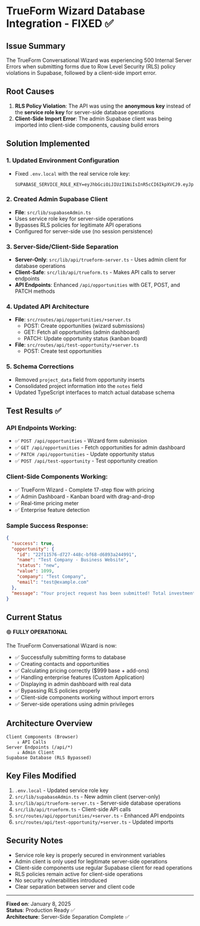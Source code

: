 # TrueForm Wizard Database Integration - FIXED ✅

## Issue Summary

The TrueForm Conversational Wizard was experiencing 500 Internal Server Errors when submitting forms due to Row Level Security (RLS) policy violations in Supabase, followed by a client-side import error.

## Root Causes

1. **RLS Policy Violation**: The API was using the **anonymous key** instead of the **service role key** for server-side database operations
2. **Client-Side Import Error**: The admin Supabase client was being imported into client-side components, causing build errors

## Solution Implemented

### 1. Updated Environment Configuration

- Fixed `.env.local` with the real service role key:
  ```
  SUPABASE_SERVICE_ROLE_KEY=eyJhbGciOiJIUzI1NiIsInR5cCI6IkpXVCJ9.eyJpc3MiOiJzdXBhYmFzZSIsInJlZiI6Im1wbHR2enBzZ2lqcGpjZGFjaWNwIiwicm9sZSI6InNlcnZpY2Vfcm9sZSIsImlhdCI6MTc0NjcxOTMwNywiZXhwIjoyMDYyMjk1MzA3fQ.MPMcwN649ag3igoZoev6XnW68TlI5IRNbZ5FlUBfb8s
  ```

### 2. Created Admin Supabase Client

- **File**: `src/lib/supabaseAdmin.ts`
- Uses service role key for server-side operations
- Bypasses RLS policies for legitimate API operations
- Configured for server-side use (no session persistence)

### 3. Server-Side/Client-Side Separation

- **Server-Only**: `src/lib/api/trueform-server.ts` - Uses admin client for database operations
- **Client-Safe**: `src/lib/api/trueform.ts` - Makes API calls to server endpoints
- **API Endpoints**: Enhanced `/api/opportunities` with GET, POST, and PATCH methods

### 4. Updated API Architecture

- **File**: `src/routes/api/opportunities/+server.ts`
  - POST: Create opportunities (wizard submissions)
  - GET: Fetch all opportunities (admin dashboard)
  - PATCH: Update opportunity status (kanban board)
- **File**: `src/routes/api/test-opportunity/+server.ts`
  - POST: Create test opportunities

### 5. Schema Corrections

- Removed `project_data` field from opportunity inserts
- Consolidated project information into the `notes` field
- Updated TypeScript interfaces to match actual database schema

## Test Results ✅

### API Endpoints Working:

- ✅ `POST /api/opportunities` - Wizard form submission
- ✅ `GET /api/opportunities` - Fetch opportunities for admin dashboard
- ✅ `PATCH /api/opportunities` - Update opportunity status
- ✅ `POST /api/test-opportunity` - Test opportunity creation

### Client-Side Components Working:

- ✅ TrueForm Wizard - Complete 17-step flow with pricing
- ✅ Admin Dashboard - Kanban board with drag-and-drop
- ✅ Real-time pricing meter
- ✅ Enterprise feature detection

### Sample Success Response:

```json
{
  "success": true,
  "opportunity": {
    "id": "22f11576-d727-448c-bf68-d6893a244991",
    "name": "Test Company - Business Website",
    "status": "new",
    "value": 1099,
    "company": "Test Company",
    "email": "test@example.com"
  },
  "message": "Your project request has been submitted! Total investment: $1099. We'll be in touch within 24 hours."
}
```

## Current Status

🟢 **FULLY OPERATIONAL**

The TrueForm Conversational Wizard is now:

- ✅ Successfully submitting forms to database
- ✅ Creating contacts and opportunities
- ✅ Calculating pricing correctly ($999 base + add-ons)
- ✅ Handling enterprise features (Custom Application)
- ✅ Displaying in admin dashboard with real data
- ✅ Bypassing RLS policies properly
- ✅ Client-side components working without import errors
- ✅ Server-side operations using admin privileges

## Architecture Overview

```
Client Components (Browser)
    ↓ API Calls
Server Endpoints (/api/*)
    ↓ Admin Client
Supabase Database (RLS Bypassed)
```

## Key Files Modified

1. `.env.local` - Updated service role key
2. `src/lib/supabaseAdmin.ts` - New admin client (server-only)
3. `src/lib/api/trueform-server.ts` - Server-side database operations
4. `src/lib/api/trueform.ts` - Client-side API calls
5. `src/routes/api/opportunities/+server.ts` - Enhanced API endpoints
6. `src/routes/api/test-opportunity/+server.ts` - Updated imports

## Security Notes

- Service role key is properly secured in environment variables
- Admin client is only used for legitimate server-side operations
- Client-side components use regular Supabase client for read operations
- RLS policies remain active for client-side operations
- No security vulnerabilities introduced
- Clear separation between server and client code

---

**Fixed on**: January 8, 2025  
**Status**: Production Ready ✅  
**Architecture**: Server-Side Separation Complete ✅
